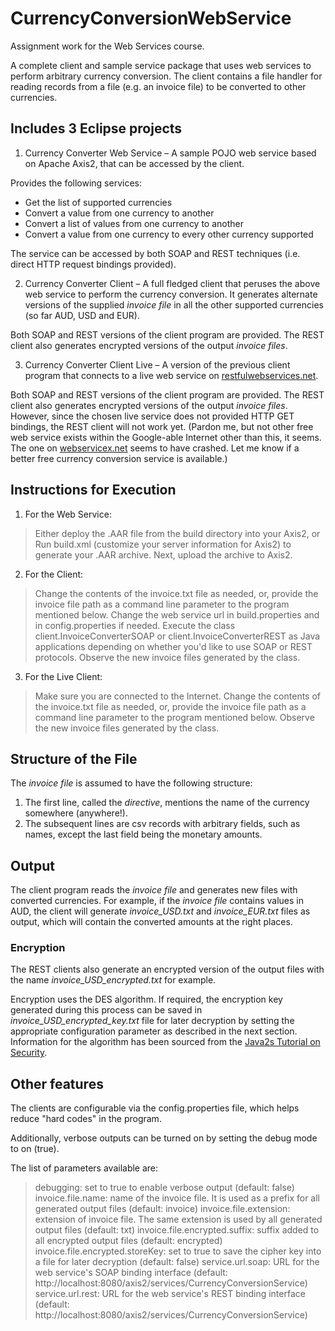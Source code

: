 CurrencyConversionWebService
============================

Assignment work for the Web Services course.

A complete client and sample service package that uses web services to perform arbitrary currency conversion. The client contains a file handler for reading records from a file (e.g. an invoice file) to be converted to other currencies. 

## Includes 3 Eclipse projects ##
1. Currency Converter Web Service – A sample POJO web service based on Apache Axis2, that can be accessed by the client.

Provides the following services: 
* Get the list of supported currencies
* Convert a value from one currency to another
* Convert a list of values from one currency to another
* Convert a value from one currency to every other currency supported 

The service can be accessed by both SOAP and REST techniques (i.e. direct HTTP request bindings provided).

2. Currency Converter Client – A full fledged client that peruses the above web service to perform the currency conversion. It generates alternate versions of the supplied _invoice file_ in all the other supported currencies (so far AUD, USD and EUR).

Both SOAP and REST versions of the client program are provided. The REST client also generates encrypted versions of the output _invoice files_.

3. Currency Converter Client Live – A version of the previous client program that connects to a live web service on [restfulwebservices.net](restfulwebservices.net/wcf/CurrencyService.svc?wsdl).

Both SOAP and REST versions of the client program are provided. The REST client also generates encrypted versions of the output _invoice files_. However, since the chosen live service does not provided HTTP GET bindings, the REST client will not work yet. (Pardon me, but not other free web service exists within the Google-able Internet other than this, it seems. The one on [webservicex.net](www.webservicex.net/CurrencyConvertor.asmx?WSDL) seems to have crashed. Let me know if a better free currency conversion service is available.)

## Instructions for Execution ##
1. For the Web Service: 
> Either deploy the .AAR file from the build directory into your Axis2, or
> Run build.xml (customize your server information for Axis2) to generate your .AAR archive. Next, upload the archive to Axis2.

2. For the Client:
> Change the contents of the invoice.txt file as needed, or, provide the invoice file path as a command line parameter to the program mentioned below.
> Change the web service url in build.properties and in config.properties if needed.
> Execute the class client.InvoiceConverterSOAP or client.InvoiceConverterREST as Java applications depending on whether you'd like to use SOAP or REST protocols.
> Observe the new invoice files generated by the class.

3. For the Live Client:
> Make sure you are connected to the Internet.
> Change the contents of the invoice.txt file as needed, or, provide the invoice file path as a command line parameter to the program mentioned below.
> Observe the new invoice files generated by the class.

## Structure of the File ##
The _invoice file_ is assumed to have the following structure:
1. The first line, called the *directive*, mentions the name of the currency somewhere (anywhere!).
2. The subsequent lines are csv records with arbitrary fields, such as names, except the last field being the monetary amounts.

## Output ##
The client program reads the _invoice file_ and generates new files with converted currencies. For example, if the _invoice file_ contains values in AUD, the client will generate *invoice_USD.txt* and *invoice_EUR.txt* files as output, which will contain the converted amounts at the right places. 

### Encryption ###
The REST clients also generate an encrypted version of the output files with the name *invoice_USD_encrypted.txt* for example. 

Encryption uses the DES algorithm. If required, the encryption key generated during this process can be saved in *invoice_USD_encrypted_key.txt* file for later decryption by setting the appropriate configuration parameter as described in the next section. 
Information for the algorithm has been sourced from the [Java2s Tutorial on Security](http://www.java2s.com/Tutorial/Java/0490__Security/Catalog0490__Security.htm).

## Other features ##
The clients are configurable via the config.properties file, which helps reduce "hard codes" in the program.

Additionally, verbose outputs can be turned on by setting the debug mode to on (true).

The list of parameters available are:
> debugging: set to true to enable verbose output (default: false)
> invoice.file.name: name of the invoice file. It is used as a prefix for all generated output files (default: invoice)
> invoice.file.extension: extension of invoice file. The same extension is used by all generated output files (default: txt)
> invoice.file.encrypted.suffix: suffix added to all encrypted output files (default: encrypted)
> invoice.file.encrypted.storeKey: set to true to save the cipher key into a file for later decryption (default: false)
> service.url.soap: URL for the web service's SOAP binding interface (default: http://localhost:8080/axis2/services/CurrencyConversionService)
> service.url.rest: URL for the web service's REST binding interface  (default: http://localhost:8080/axis2/services/CurrencyConversionService)
